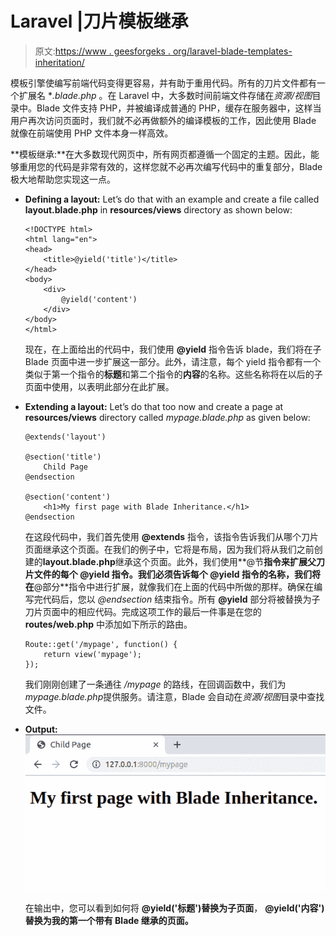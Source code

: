 # Laravel |刀片模板继承

> 原文:[https://www . geesforgeks . org/laravel-blade-templates-inheritation/](https://www.geeksforgeeks.org/laravel-blade-templates-inheritance/)

模板引擎使编写前端代码变得更容易，并有助于重用代码。所有的刀片文件都有一个扩展名 **.blade.php* 。在 Laravel 中，大多数时间前端文件存储在*资源/视图*目录中。Blade 文件支持 PHP，并被编译成普通的 PHP，缓存在服务器中，这样当用户再次访问页面时，我们就不必再做额外的编译模板的工作，因此使用 Blade 就像在前端使用 PHP 文件本身一样高效。

**模板继承:**在大多数现代网页中，所有网页都遵循一个固定的主题。因此，能够重用您的代码是非常有效的，这样您就不必再次编写代码中的重复部分，Blade 极大地帮助您实现这一点。

*   **Defining a layout:** Let’s do that with an example and create a file called **layout.blade.php** in **resources/views** directory as shown below:

    ```
    <!DOCTYPE html>
    <html lang="en">
    <head>
        <title>@yield('title')</title>
    </head>
    <body>
        <div>
            @yield('content')
        </div>
    </body>
    </html>
    ```

    现在，在上面给出的代码中，我们使用 **@yield** 指令告诉 blade，我们将在子 Blade 页面中进一步扩展这一部分。此外，请注意，每个 yield 指令都有一个类似于第一个指令的**标题**和第二个指令的**内容**的名称。这些名称将在以后的子页面中使用，以表明此部分在此扩展。

*   **Extending a layout:** Let’s do that too now and create a page at **resources/views** directory called *mypage.blade.php* as given below:

    ```
    @extends('layout')

    @section('title')
        Child Page
    @endsection

    @section('content')
        <h1>My first page with Blade Inheritance.</h1>
    @endsection
    ```

    在这段代码中，我们首先使用 **@extends** 指令，该指令告诉我们从哪个刀片页面继承这个页面。在我们的例子中，它将是布局，因为我们将从我们之前创建的**layout.blade.php**继承这个页面。此外，我们使用**@节**指令来扩展父刀片文件的每个 **@yield** 指令。我们必须告诉每个 **@yield** 指令的名称，我们将在**@部分**指令中进行扩展，就像我们在上面的代码中所做的那样。确保在编写完代码后，您以 *@endsection* 结束指令。所有 **@yield** 部分将被替换为子刀片页面中的相应代码。完成这项工作的最后一件事是在您的 **routes/web.php** 中添加如下所示的路由。

    ```
    Route::get('/mypage', function() {
        return view('mypage');
    });
    ```

    我们刚刚创建了一条通往 */mypage* 的路线，在回调函数中，我们为*mypage.blade.php*提供服务。请注意，Blade 会自动在*资源/视图*目录中查找文件。

*   **Output:**
    ![](img/80613b8596cd277e5fb6689b3388a86d.png)

    在输出中，您可以看到如何将 **@yield('标题')**替换为**子页面**， **@yield('内容')**替换为**我的第一个带有 Blade 继承的页面。**